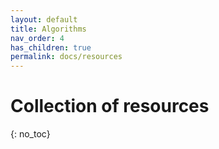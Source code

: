 ```yaml
---
layout: default
title: Algorithms
nav_order: 4
has_children: true
permalink: docs/resources	
---
```


# Collection of resources
{: no_toc}


